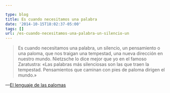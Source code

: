```yaml
---

type: blog
title: Es cuando necesitamos una palabra
date: '2014-10-15T18:02:37-05:00'
tags: []
url: /es-cuando-necesitamos-una-palabra-un-silencio-un
---
```

<blockquote>Es cuando necesitamos una palabra, un silencio, un pensamiento o una paloma, que nos traigan una tempestad, una nueva dirección en nuestro mundo. Nietzsche lo dice mejor que yo en el famoso Zaratustra: «Las pa­labras más silenciosas son las que traen la tempestad. Pensa­mientos que caminan con pies de paloma dirigen el mundo.»</blockquote>&#8212;<a href="http://www.adolforamirez.com/el-lenguaje-de-las-palomas/##Es+cuando+necesitamos+una+palabra%2C+un+silencio%2C+un+pensamiento+o+una+paloma%2C+que+nos+traigan+una+tempestad%2C+una+nueva+direcci%C3%B3n+en+nuestro+mundo.+Nietzsche+lo+dice+mejor+que+yo+en+el+famoso+Zaratustra%3A+%C2%ABLas+pa%C2%ADlabras+m%C3%A1s+silenciosas+son+las+que+traen+la+tempestad.+Pensa%C2%ADmientos+que+caminan+con+pies+de+paloma+dirigen+el+mundo.%C2%BB" target="_blank">El lenguaje de las palomas</a>
